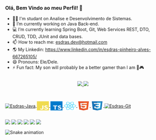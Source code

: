 ### Olá, Bem Vindo ao meu Perfil! 👋

- 👨‍🎓 I'm studant on Analise e Desenvolvimento de Sistemas.
- 🔭 I’m currently working on Java Back-end.
- 💻 I’m currently learning Spring Boot, Git, Web Services REST, DTO, CRUD, TDD, JUnit and data bases.
- 📫 How to reach me: esdras.dev@hotmail.com
- 🌎 My Linkedin: https://www.linkedin.com/in/esdras-pinheiro-alves-667265105/
- 😄 Pronouns: Ele/Dele.
- ⚡ Fun fact: My son will probably be a better gamer than I am 👶🎮

##

<div align="center">
  <a href="https://github.com/esdrasdev91">
  <img width="48%" src="https://github-readme-stats.vercel.app/api?username=esdrasdev91&show_icons=false&theme=dracula&include_all_commits=true&count_private=true"/>
  <img width="48%" src="https://github-readme-stats.vercel.app/api/top-langs/?username=esdrasdev91&layout=compact&langs_count=7&theme=dracula"/>
</div>
  
  ##
  
  <div style="display: inline_block"><br>   
  
  <img align="center" alt="Esdras-Java" height="30" width="40" src="https://cdn.jsdelivr.net/gh/devicons/devicon/icons/java/java-original.svg" /> 
  <img align="center" alt="Esdras-Js" height="30" width="40" src="https://raw.githubusercontent.com/devicons/devicon/master/icons/javascript/javascript-plain.svg">
  <img align="center" alt="Esdras-Ts" height="30" width="40" src="https://raw.githubusercontent.com/devicons/devicon/master/icons/typescript/typescript-plain.svg">
  <img align="center" alt="Esdras-React" height="30" width="40" src="https://raw.githubusercontent.com/devicons/devicon/master/icons/react/react-original.svg">
  <img align="center" alt="Esdras-HTML" height="30" width="40" src="https://raw.githubusercontent.com/devicons/devicon/master/icons/html5/html5-original.svg">
  <img align="center" alt="Esdras-CSS" height="30" width="40" src="https://raw.githubusercontent.com/devicons/devicon/master/icons/css3/css3-original.svg">
  <img align="center" alt="Esdras-Git" height="30" width="40" src="https://cdn.jsdelivr.net/gh/devicons/devicon/icons/git/git-original.svg" />
  
</div>
  
  ##
  
  <div> 
  <a href="https://www.youtube.com/channel/UChYNYlVKMMZkUfoxrwk0CzA" target="_blank"><img src="https://img.shields.io/badge/YouTube-FF0000?style=for-the-badge&logo=youtube&logoColor=white" target="_blank"></a>
  <a href="https://instagram.com/esdrasmtb" target="_blank"><img src="https://img.shields.io/badge/-Instagram-%23E4405F?style=for-the-badge&logo=instagram&logoColor=white" target="_blank"></a>
 	<a href="https://www.twitch.tv/esdrasmtb" target="_blank"><img src="https://img.shields.io/badge/Twitch-9146FF?style=for-the-badge&logo=twitch&logoColor=white" target="_blank"></a>
 <a href="https://discord.com/channels/817119330268872734/817119330268872736" target="_blank"><img src="https://img.shields.io/badge/Discord-7289DA?style=for-the-badge&logo=discord&logoColor=white" target="_blank"></a> 
  <a href = "mailto:esdras.alves11@gmail.com"><img src="https://img.shields.io/badge/-Gmail-%23333?style=for-the-badge&logo=gmail&logoColor=white" target="_blank"></a>
  <a href="https://www.linkedin.com/in/esdras-pinheiro-alves-667265105/" target="_blank"><img src="https://img.shields.io/badge/-LinkedIn-%230077B5?style=for-the-badge&logo=linkedin&logoColor=white" target="_blank"></a> 
 
  ![Snake animation](https://github.com/esdrasdev91/rafaballerini/blob/output/github-contribution-grid-snake.svg)
 
</div>

  ##
